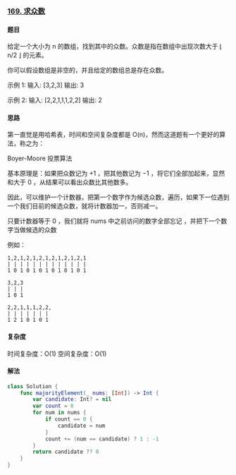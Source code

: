 ### [169. 求众数](https://leetcode-cn.com/problems/majority-element/)

#### 题目

给定一个大小为 n 的数组，找到其中的众数。众数是指在数组中出现次数大于 ⌊ n/2 ⌋ 的元素。
 
你可以假设数组是非空的，并且给定的数组总是存在众数。

示例 1: 
输入: [3,2,3]
输出: 3

示例 2:
输入: [2,2,1,1,1,2,2]
输出: 2

#### 思路

第一直觉是用哈希表，时间和空间复杂度都是 O(n)，然而这道题有一个更好的算法，称之为：
 
Boyer-Moore 投票算法

基本原理是：如果把众数记为 +1 ，把其他数记为 −1 ，将它们全部加起来，显然和大于 0 ，从结果可以看出众数比其他数多。

因此，可以维护一个计数器，把第一个数字作为候选众数，遍历，如果下一位遇到一个我们目前的候选众数，就将计数器加一，否则减一。

只要计数器等于 0 ，我们就将 nums 中之前访问的数字全部忘记 ，并把下一个数字当做候选的众数

例如：

 ```
 1,2,1,2,1,2,1,2,1,2,1,2,1
 | | | | | | | | | | | | |
 1 0 1 0 1 0 1 0 1 0 1 0 1 
 
 3,2,3
 | | |
 1 0 1
 
 2,2,1,1,1,2,2,
 | | | | | | | 
 1 2 1 0 1 0 1 
 ```

#### 复杂度

时间复杂度：O(1)
空间复杂度：O(1)

#### 解法

```swift
class Solution {
    func majorityElement(_ nums: [Int]) -> Int {
        var candidate: Int? = nil
        var count = 0
        for num in nums {
            if count == 0 {
                candidate = num
            }
            count += (num == candidate) ? 1 : -1
        }
        return candidate ?? 0
    }
}
```

